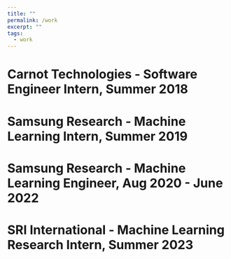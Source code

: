 ```yaml
---
title: ""
permalink: /work
excerpt: ""
tags:
  - work
---
```


Carnot Technologies - Software Engineer Intern, Summer 2018
======

Samsung Research - Machine Learning Intern, Summer 2019
======

Samsung Research - Machine Learning Engineer, Aug 2020 - June 2022
======

SRI International - Machine Learning Research Intern, Summer 2023
======